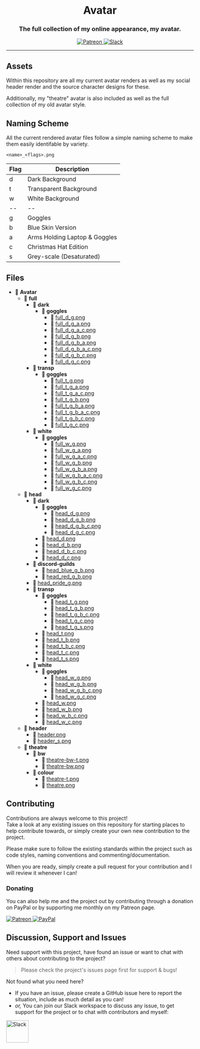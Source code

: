 <!-- Source: https://github.com/MattIPv4/template/blob/master/README.md -->

<!-- Title -->
<h1 align="center" id="Avatar">
    Avatar
</h1>

<!-- Tag line -->
<h3 align="center">The full collection of my online appearance, my avatar.</h3>

<!-- Badges -->
<p align="center">
    <a href="http://patreon.mattcowley.co.uk/" target="_blank">
        <img src="https://img.shields.io/badge/patreon-IPv4-blue.svg?style=flat-square" alt="Patreon"/>
    </a>
    <a href="http://slack.mattcowley.co.uk/" target="_blank">
        <img src="https://img.shields.io/badge/slack-MattIPv4-blue.svg?style=flat-square" alt="Slack"/>
    </a>
</p>

----

<!-- Content -->
## Assets

Within this repository are all my current avatar renders as well as my social header render and the source character designs for these.

Additionally, my "theatre" avatar is also included as well as the full collection of my old avatar style.

## Naming Scheme

All the current rendered avatar files follow a simple naming scheme to make them easily identifable by variety.

`<name>_<flags>.png`

| Flag | Description |
|------|-------------|
| d | Dark Background |
| t | Transparent Background |
| w | White Background |
| -- | -- |
| g | Goggles |
| b | Blue Skin Version |
| a | Arms Holding Laptop & Goggles |
| c | Christmas Hat Edition |
| s | Grey-scale (Desaturated) |

## Files

- 📂 __Avatar__
  - 📂 __full__
    - 📂 __dark__
      - 📂 __goggles__
        - 📄 [full\_d\_g.png](full/dark/goggles/full_d_g.png)
        - 📄 [full\_d\_g\_a.png](full/dark/goggles/full_d_g_a.png)
        - 📄 [full\_d\_g\_a\_c.png](full/dark/goggles/full_d_g_a_c.png)
        - 📄 [full\_d\_g\_b.png](full/dark/goggles/full_d_g_b.png)
        - 📄 [full\_d\_g\_b\_a.png](full/dark/goggles/full_d_g_b_a.png)
        - 📄 [full\_d\_g\_b\_a\_c.png](full/dark/goggles/full_d_g_b_a_c.png)
        - 📄 [full\_d\_g\_b\_c.png](full/dark/goggles/full_d_g_b_c.png)
        - 📄 [full\_d\_g\_c.png](full/dark/goggles/full_d_g_c.png)
    - 📂 __transp__
      - 📂 __goggles__
        - 📄 [full\_t\_g.png](full/transp/goggles/full_t_g.png)
        - 📄 [full\_t\_g\_a.png](full/transp/goggles/full_t_g_a.png)
        - 📄 [full\_t\_g\_a\_c.png](full/transp/goggles/full_t_g_a_c.png)
        - 📄 [full\_t\_g\_b.png](full/transp/goggles/full_t_g_b.png)
        - 📄 [full\_t\_g\_b\_a.png](full/transp/goggles/full_t_g_b_a.png)
        - 📄 [full\_t\_g\_b\_a\_c.png](full/transp/goggles/full_t_g_b_a_c.png)
        - 📄 [full\_t\_g\_b\_c.png](full/transp/goggles/full_t_g_b_c.png)
        - 📄 [full\_t\_g\_c.png](full/transp/goggles/full_t_g_c.png)
    - 📂 __white__
      - 📂 __goggles__
        - 📄 [full\_w\_g.png](full/white/goggles/full_w_g.png)
        - 📄 [full\_w\_g\_a.png](full/white/goggles/full_w_g_a.png)
        - 📄 [full\_w\_g\_a\_c.png](full/white/goggles/full_w_g_a_c.png)
        - 📄 [full\_w\_g\_b.png](full/white/goggles/full_w_g_b.png)
        - 📄 [full\_w\_g\_b\_a.png](full/white/goggles/full_w_g_b_a.png)
        - 📄 [full\_w\_g\_b\_a\_c.png](full/white/goggles/full_w_g_b_a_c.png)
        - 📄 [full\_w\_g\_b\_c.png](full/white/goggles/full_w_g_b_c.png)
        - 📄 [full\_w\_g\_c.png](full/white/goggles/full_w_g_c.png)
  - 📂 __head__
    - 📂 __dark__
      - 📂 __goggles__
        - 📄 [head\_d\_g.png](head/dark/goggles/head_d_g.png)
        - 📄 [head\_d\_g\_b.png](head/dark/goggles/head_d_g_b.png)
        - 📄 [head\_d\_g\_b\_c.png](head/dark/goggles/head_d_g_b_c.png)
        - 📄 [head\_d\_g\_c.png](head/dark/goggles/head_d_g_c.png)
      - 📄 [head\_d.png](head/dark/head_d.png)
      - 📄 [head\_d\_b.png](head/dark/head_d_b.png)
      - 📄 [head\_d\_b\_c.png](head/dark/head_d_b_c.png)
      - 📄 [head\_d\_c.png](head/dark/head_d_c.png)
    - 📂 __discord\-guilds__
      - 📄 [head\_blue\_g\_b.png](head/discord-guilds/head_blue_g_b.png)
      - 📄 [head\_red\_g\_b.png](head/discord-guilds/head_red_g_b.png)
    - 📄 [head\_pride\_g.png](head/head_pride_g.png)
    - 📂 __transp__
      - 📂 __goggles__
        - 📄 [head\_t\_g.png](head/transp/goggles/head_t_g.png)
        - 📄 [head\_t\_g\_b.png](head/transp/goggles/head_t_g_b.png)
        - 📄 [head\_t\_g\_b\_c.png](head/transp/goggles/head_t_g_b_c.png)
        - 📄 [head\_t\_g\_c.png](head/transp/goggles/head_t_g_c.png)
        - 📄 [head\_t\_g\_s.png](head/transp/goggles/head_t_g_s.png)
      - 📄 [head\_t.png](head/transp/head_t.png)
      - 📄 [head\_t\_b.png](head/transp/head_t_b.png)
      - 📄 [head\_t\_b\_c.png](head/transp/head_t_b_c.png)
      - 📄 [head\_t\_c.png](head/transp/head_t_c.png)
      - 📄 [head\_t\_s.png](head/transp/head_t_s.png)
    - 📂 __white__
      - 📂 __goggles__
        - 📄 [head\_w\_g.png](head/white/goggles/head_w_g.png)
        - 📄 [head\_w\_g\_b.png](head/white/goggles/head_w_g_b.png)
        - 📄 [head\_w\_g\_b\_c.png](head/white/goggles/head_w_g_b_c.png)
        - 📄 [head\_w\_g\_c.png](head/white/goggles/head_w_g_c.png)
      - 📄 [head\_w.png](head/white/head_w.png)
      - 📄 [head\_w\_b.png](head/white/head_w_b.png)
      - 📄 [head\_w\_b\_c.png](head/white/head_w_b_c.png)
      - 📄 [head\_w\_c.png](head/white/head_w_c.png)
  - 📂 __header__
    - 📄 [header.png](header/header.png)
    - 📄 [header\_s.png](header/header_s.png)
  - 📂 __theatre__
    - 📂 __bw__
      - 📄 [theatre\-bw\-t.png](theatre/bw/theatre-bw-t.png)
      - 📄 [theatre\-bw.png](theatre/bw/theatre-bw.png)
    - 📂 __colour__
      - 📄 [theatre\-t.png](theatre/colour/theatre-t.png)
      - 📄 [theatre.png](theatre/colour/theatre.png)

<!-- Contributing -->
## Contributing

Contributions are always welcome to this project!\
Take a look at any existing issues on this repository for starting places to help contribute towards, or simply create your own new contribution to the project.

Please make sure to follow the existing standards within the project such as code styles, naming conventions and commenting/documentation.

When you are ready, simply create a pull request for your contribution and I will review it whenever I can!

### Donating

You can also help me and the project out by contributing through a donation on PayPal or by supporting me monthly on my Patreon page.
<p>
    <a href="http://patreon.mattcowley.co.uk/" target="_blank">
        <img src="https://img.shields.io/badge/patreon-IPv4-blue.svg?logo=patreon&logoWidth=30&logoColor=F96854&style=popout-square" alt="Patreon"/>
    </a>
    <a href="http://paypal.mattcowley.co.uk/" target="_blank">
        <img src="https://img.shields.io/badge/paypal-Matt%20(IPv4)%20Cowley-blue.svg?logo=paypal&logoWidth=30&logoColor=00457C&style=popout-square" alt="PayPal"/>
    </a>
</p>

<!-- Discussion & Support -->
## Discussion, Support and Issues

Need support with this project, have found an issue or want to chat with others about contributing to the project?
> Please check the project's issues page first for support & bugs!

Not found what you need here?
* If you have an issue, please create a GitHub issue here to report the situation, include as much detail as you can!
* _or,_ You can join our Slack workspace to discuss any issue, to get support for the project or to chat with contributors and myself:

<a href="http://slack.mattcowley.co.uk/" target="_blank">
    <img src="https://img.shields.io/badge/slack-MattIPv4-blue.svg?logo=slack&logoWidth=30&logoColor=blue&style=popout-square" alt="Slack" height="60">
</a>
